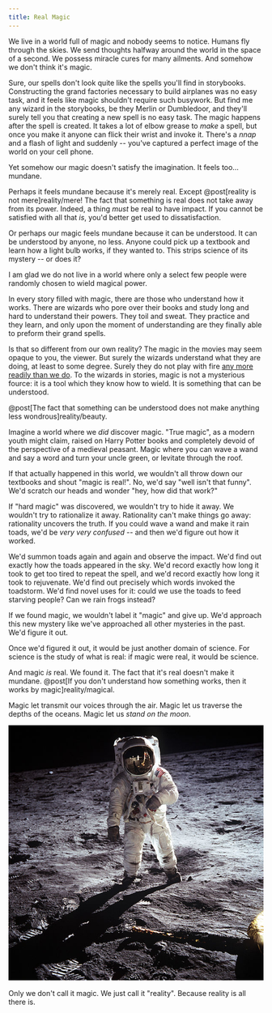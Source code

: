```yaml
---
title: Real Magic
---
```

We live in a world full of magic and nobody seems to notice. Humans fly through the skies. We send thoughts halfway around the world in the space of a second. We possess miracle cures for many ailments. And somehow we don't think it's magic.

Sure, our spells don't look quite like the spells you'll find in storybooks. Constructing the grand factories necessary to build airplanes was no easy task, and it feels like magic shouldn't require such busywork. But find me any wizard in the storybooks, be they Merlin or Dumbledoor, and they'll surely tell you that creating a new spell is no easy task. The magic happens after the spell is created. It takes a lot of elbow grease to *make* a spell, but once you make it anyone can flick their wrist and invoke it. There's a *nnap* and a flash of light and suddenly -- you've captured a perfect image of the world on your cell phone.

Yet somehow our magic doesn't satisfy the imagination. It feels too… mundane.

Perhaps it feels mundane because it's merely real. Except @post[reality is not mere]reality/mere! The fact that something is real does not take away from its power. Indeed, a thing *must* be real to have impact. If you cannot be satisfied with all that *is*, you'd better get used to dissatisfaction.

Or perhaps our magic feels mundane because it can be understood. It can be understood by <span class="info" markdown="inline">anyone</span>, no less. Anyone could pick up a textbook and learn how a light bulb works, if they wanted to. This strips science of its mystery -- or does it?

<aside class="info" markdown="block">
I am glad we do not live in a world where only a select few people were randomly chosen to wield magical power.
</aside>

In every story filled with magic, there are those who understand how it works. There are wizards who pore over their books and study long and hard to understand their powers. They toil and sweat. They practice and they learn, and only upon the moment of understanding are they finally able to preform their grand spells.

Is that so different from our own reality? The magic in the movies may seem opaque to you, the viewer. But surely the wizards understand what they are doing, at least to some degree. Surely they do not play with fire [any more readily than we do](http://en.wikipedia.org/wiki/Manhattan_Project). To the wizards in stories, magic is not a mysterious fource: it is a tool which they know how to wield. It is something that can be understood.

@post[The fact that something can be understood does not make anything less wondrous]reality/beauty.

Imagine a world where we *did* discover magic. "True magic", as a modern youth might claim, raised on Harry Potter books and completely devoid of the perspective of a medieval peasant. Magic where you can wave a wand and say a word and turn your uncle green, or levitate through the roof.

If that actually happened in this world, we wouldn't all throw down our textbooks and shout "magic is real!". No, we'd say "well isn't that funny". We'd scratch our heads and wonder "hey, how did that work?"

If "hard magic" was discovered, we wouldn't try to hide it away. We wouldn't try to rationalize it away. Rationality can't make things go away: rationality uncovers the truth. If you could wave a wand and make it rain toads, we'd be *very very confused* -- and then we'd figure out how it worked.

We'd summon toads again and again and observe the impact. We'd find out exactly how the toads appeared in the sky. We'd record exactly how long it took to get too tired to repeat the spell, and we'd record exactly how long it took to rejuvenate. We'd find out precisely which words invoked the toadstorm. We'd find novel uses for it: could we use the toads to feed starving people? Can we rain frogs instead?

If we found magic, we wouldn't label it "magic" and give up. We'd approach this new mystery like we've approached all other mysteries in the past. We'd figure it out.

Once we'd figured it out, it would be just another domain of science. For science is the study of what is real: if magic were real, it would be science.

And magic *is* real. We found it. The fact that it's real doesn't make it mundane. @post[If you don't understand how something works, then it works by magic]reality/magical.

Magic let transmit our voices through the air. Magic let us traverse the depths of the oceans. Magic let us *stand on the moon*.

![Moon walker](/images/moon.jpg)

Only we don't call it magic. We just call it "reality". Because reality is all there is.
